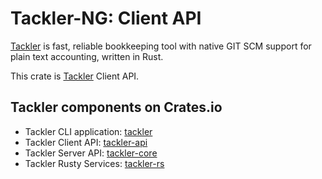# Tackler-NG: Client API

[Tackler](https://tackler.e257.fi/) is fast, reliable bookkeeping tool
with native GIT SCM support for plain text accounting, written in Rust.

This crate is [Tackler](https://tackler.e257.fi/) Client API.


## Tackler components on Crates.io

* Tackler CLI application: [tackler](https://crates.io/crates/tackler)
* Tackler Client API: [tackler-api](https://crates.io/crates/tackler-api)
* Tackler Server API: [tackler-core](https://crates.io/crates/tackler-core)
* Tackler Rusty Services: [tackler-rs](https://crates.io/crates/tackler-rs)
